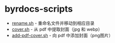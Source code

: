 # byrdocs-scripts

- [rename.sh](rename.sh) - 重命名文件并移动到相应目录
- [cover.sh](cover.sh) - 从 pdf 中提取封面（jpg 和 webp）
- [add-pdf-cover.sh](add-pdf-cover.sh) - 向 pdf 中添加封面（png图片）
